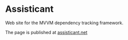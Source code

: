 # Assisticant

Web site for the MVVM dependency tracking framework.

The page is published at [assisticant.net](http://assisticant.net/)
